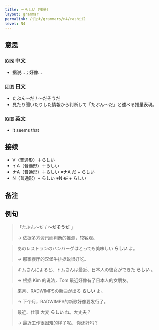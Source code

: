 ```yaml
---
title: 〜らしい（推量）
layout: grammar
permalink: /jlpt/grammars/n4/rashii2
level: N4
---
```


## 意思

### 🇨🇳 中文

- 据说…；好像…

### 🇯🇵 日文

- たぶん〜だ / 〜だそうだ
- 見たり聞いたりした情報から判断して「たぶん〜だ」と述べる推量表現。

### 🇬🇧 英文

- It seems that

## 接续

- V（普通形）＋らしい
- イA（普通形）＋らしい
- ナA（普通形）＋らしい ※ナA ~~だ~~ \+ らしい
- N（普通形）+ らしい ※N ~~だ~~ \+ らしい

## 备注


## 例句

> 「たぶん〜だ /  **〜だそうだ** 」
>
> → 依据多方资讯而判断的推测，较客观。

> あのレストランのハンバーグはとっても美味しい **らしい** よ。
>
> → 那家餐厅的汉堡牛排据说很好吃。

> キムさんによると、トムさんは最近、日本人の彼女ができた **らしい** 。
>
> → 根据 Kim 的说法，Tom 最近好像有了日本人的女朋友。

> 来月、RADWIMPSの新曲が出る **らしい** よ。
>
> → 下个月，RADWIMPS的新歌好像要发行了。

> 最近、仕事 大変 **らしい** ね。大丈夫？
>
> → 最近工作很困难的样子呢。 你还好吗？

